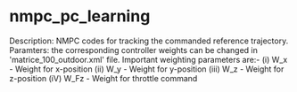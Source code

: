 # nmpc_pc_learning
Description: NMPC codes for tracking the commanded reference trajectory. 
Paramters: the corresponding controller weights can be changed in 'matrice_100_outdoor.xml' file. Important weighting parameters are:-
	(i)   W_x - Weight for x-position
	(ii)  W_y - Weight for y-position
	(iii) W_z - Weight for z-position
	(iV)  W_Fz - Weight for throttle command
